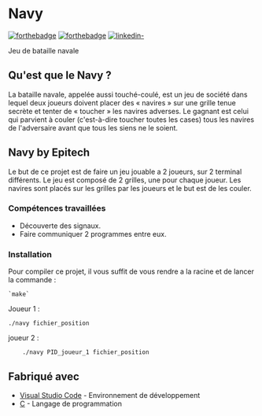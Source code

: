 # Navy

[![forthebadge](http://forthebadge.com/images/badges/built-with-love.svg)](https://github.com/Gaetandrt)  [![forthebadge](https://forthebadge.com/images/badges/made-with-c.svg)](https://fr.wikipedia.org/wiki/C_(langage))  [![linkedin-](https://user-images.githubusercontent.com/91087072/175767199-5ecadc72-20a2-42dc-a24f-3a601bba5ddb.svg)](https://www.linkedin.com/in/gaetan-darrort/)

Jeu de bataille navale

## Qu'est que le Navy ?

La bataille navale, appelée aussi touché-coulé, est un jeu de société dans lequel deux joueurs doivent placer des « navires » sur une grille tenue secrète et tenter de « toucher » les navires adverses.
Le gagnant est celui qui parvient à couler (c'est-à-dire toucher toutes les cases) tous les navires de l'adversaire avant que tous les siens ne le soient.

## Navy by Epitech

Le but de ce projet est de faire un jeu jouable a 2 joueurs, sur 2 terminal différents. Le jeu est composé de 2 grilles, une pour chaque joueur. Les navires sont placés sur les grilles par les joueurs et le but est de les couler.

### Compétences travaillées

- Découverte des signaux.
- Faire communiquer 2 programmes entre eux.

### Installation

Pour compiler ce projet, il vous suffit de vous rendre a la racine et de lancer la commande :

    `make`

Joueur 1 :

    ./navy fichier_position

joueur 2 :

        ./navy PID_joueur_1 fichier_position

## Fabriqué avec

* [Visual Studio Code](https://code.visualstudio.com/) - Environnement de développement
* [C](https://fr.wikipedia.org/wiki/C_(langage)) - Langage de programmation
